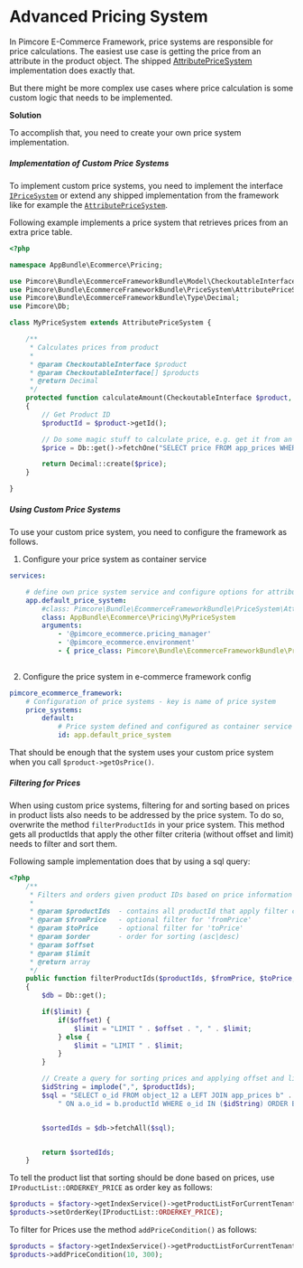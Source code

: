 # Advanced Pricing System

In Pimcore E-Commerce Framework, price systems are responsible for price calculations. The easiest use case is getting
the price from an attribute in the product object. The shipped 
[AttributePriceSystem](https://github.com/pimcore/pimcore/blob/master/bundles/EcommerceFrameworkBundle/PriceSystem/AttributePriceSystem.php) 
implementation does exactly that. 

But there might be more complex use cases where price calculation is some custom logic that needs to be implemented. 

**Solution**

To accomplish that, you need to create your own price system implementation. 
 
##### Implementation of Custom Price Systems

To implement custom price systems, you need to implement the interface 
[`IPriceSystem`](https://github.com/pimcore/pimcore/blob/master/bundles/EcommerceFrameworkBundle/PriceSystem/IPriceSystem.php) 
or extend any shipped implementation from the framework like for example the 
[`AttributePriceSystem`](https://github.com/pimcore/pimcore/blob/master/bundles/EcommerceFrameworkBundle/PriceSystem/AttributePriceSystem.php). 


Following example implements a price system that retrieves prices from an extra price table. 

```php
<?php

namespace AppBundle\Ecommerce\Pricing;

use Pimcore\Bundle\EcommerceFrameworkBundle\Model\CheckoutableInterface;
use Pimcore\Bundle\EcommerceFrameworkBundle\PriceSystem\AttributePriceSystem;
use Pimcore\Bundle\EcommerceFrameworkBundle\Type\Decimal;
use Pimcore\Db;

class MyPriceSystem extends AttributePriceSystem {

    /**
     * Calculates prices from product
     *
     * @param CheckoutableInterface $product
     * @param CheckoutableInterface[] $products
     * @return Decimal
     */
    protected function calculateAmount(CheckoutableInterface $product, $products): Decimal
    {
        // Get Product ID
        $productId = $product->getId();

        // Do some magic stuff to calculate price, e.g. get it from an extra price table, or price service, etc.
        $price = Db::get()->fetchOne("SELECT price FROM app_prices WHERE productId = ?", [$productId]);

        return Decimal::create($price);
    }

}

```


##### Using Custom Price Systems

To use your custom price system, you need to configure the framework as follows. 

1) Configure your price system as container service
```yml
services:

    # define own price system service and configure options for attribute name and price object class
    app.default_price_system:
        #class: Pimcore\Bundle\EcommerceFrameworkBundle\PriceSystem\AttributePriceSystem
        class: AppBundle\Ecommerce\Pricing\MyPriceSystem
        arguments:
            - '@pimcore_ecommerce.pricing_manager'
            - '@pimcore_ecommerce.environment'
            - { price_class: Pimcore\Bundle\EcommerceFrameworkBundle\PriceSystem\Price }
            
```


2) Configure the price system in e-commerce framework config
```yml
pimcore_ecommerce_framework:
    # Configuration of price systems - key is name of price system
    price_systems:
        default:
            # Price system defined and configured as container service
            id: app.default_price_system
```


That should be enough that the system uses your custom price system when you call `$product->getOsPrice()`. 


##### Filtering for Prices

When using custom price systems, filtering for and sorting based on prices in product lists also needs to be addressed 
by the price system. To do so, overwrite the method `filterProductIds` in your price system. This method gets all 
productIds that apply the other filter criteria (without offset and limit) needs to filter and sort them. 
 
Following sample implementation does that by using a sql query:
 
```php 
<?php
    /**
     * Filters and orders given product IDs based on price information
     *
     * @param $productIds  - contains all productId that apply filter criteria without limit & offset
     * @param $fromPrice   - optional filter for 'fromPrice'
     * @param $toPrice     - optional filter for 'toPrice'
     * @param $order       - order for sorting (asc|desc)
     * @param $offset
     * @param $limit
     * @return array
     */
    public function filterProductIds($productIds, $fromPrice, $toPrice, $order, $offset, $limit)
    {
        $db = Db::get();

        if($limit) {
            if($offset) {
                $limit = "LIMIT " . $offset . ", " . $limit;
            } else {
                $limit = "LIMIT " . $limit;
            }
        }

        // Create a query for sorting prices and applying offset and limit
        $idString = implode(",", $productIds);
        $sql = "SELECT o_id FROM object_12 a LEFT JOIN app_prices b" .
            " ON a.o_id = b.productId WHERE o_id IN ($idString) ORDER BY ISNULL(b.price), b.price $order, o_id $limit;";


        $sortedIds = $db->fetchAll($sql);


        return $sortedIds;
    }

```

To tell the product list that sorting should be done based on prices, use `IProductList::ORDERKEY_PRICE` as order key 
as follows: 
```php 
$products = $factory->getIndexService()->getProductListForCurrentTenant();
$products->setOrderKey(IProductList::ORDERKEY_PRICE);
```

To filter for Prices use the method `addPriceCondition()` as follows: 
```php
$products = $factory->getIndexService()->getProductListForCurrentTenant();
$products->addPriceCondition(10, 300);
```

